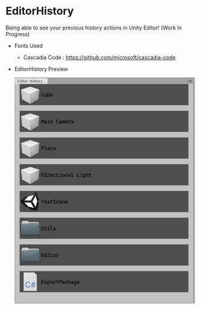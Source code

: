 # EditorHistory
Being able to see your previous history actions in Unity Editor! (Work In Progress)

* Fonts Used 
  - Cascadia Code :
    https://github.com/microsoft/cascadia-code



* EditorHistory Preview

    ![](preview.png)

